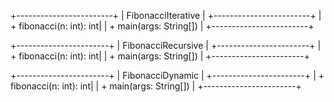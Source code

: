 +------------------------+
|  FibonacciIterative    |
+------------------------+
| + fibonacci(n: int): int|
| + main(args: String[])  |
+------------------------+

+-----------------------+
|  FibonacciRecursive    |
+-----------------------+
| + fibonacci(n: int): int|
| + main(args: String[])  |
+-----------------------+

+-----------------------+
|  FibonacciDynamic      |
+-----------------------+
| + fibonacci(n: int): int|
| + main(args: String[])  |
+-----------------------+
